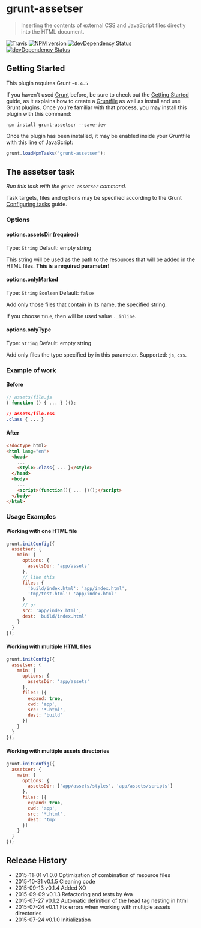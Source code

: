 # grunt-assetser

> Inserting the contents of external CSS and JavaScript files directly into the HTML document.

[![Travis](https://img.shields.io/travis/mrmlnc/grunt-assetser.svg?style=flat-square)](https://travis-ci.org/mrmlnc/grunt-assetser)
[![NPM version](https://img.shields.io/npm/v/grunt-assetser.svg?style=flat-square)](https://www.npmjs.com/package/grunt-assetser)
[![devDependency Status](https://img.shields.io/david/mrmlnc/grunt-assetser.svg?style=flat-square)](https://david-dm.org/mrmlnc/grunt-assetser#info=dependencies)
[![devDependency Status](https://img.shields.io/david/dev/mrmlnc/grunt-assetser.svg?style=flat-square)](https://david-dm.org/mrmlnc/grunt-assetser#info=devDependencies)

## Getting Started
This plugin requires Grunt `~0.4.5`

If you haven't used [Grunt](http://gruntjs.com/) before, be sure to check out the [Getting Started](http://gruntjs.com/getting-started) guide, as it explains how to create a [Gruntfile](http://gruntjs.com/sample-gruntfile) as well as install and use Grunt plugins. Once you're familiar with that process, you may install this plugin with this command:

```shell
npm install grunt-assetser --save-dev
```

Once the plugin has been installed, it may be enabled inside your Gruntfile with this line of JavaScript:

```js
grunt.loadNpmTasks('grunt-assetser');
```

## The assetser task
_Run this task with the `grunt assetser` command._

Task targets, files and options may be specified according to the Grunt [Configuring tasks](http://gruntjs.com/configuring-tasks) guide.

### Options

#### options.assetsDir (required)
Type: `String` Default: empty string

This string will be used as the path to the resources that will be added in the HTML files. **This is a required parameter!**

#### options.onlyMarked
Type: `String` `Boolean` Default: `false`

Add only those files that contain in its name, the specified string.

If you choose `true`, then will be used value `._inline`.

#### options.onlyType
Type: `String` Default: empty string

Add only files the type specified by in this parameter. Supported: `js`, `css`.

### Example of work

#### Before
```js
// assets/file.js
( function () { ... } )();
```

```css
// assets/file.css
.class { ... }
```

#### After

```html
<!doctype html>
<html lang="en">
  <head>
    ...
    <style>.class{ ... }</style>
  </head>
  <body>
    ...
    <script>(function(){ ... })();</script>
  </body>
</html>
```

### Usage Examples

#### Working with one HTML file
```js
grunt.initConfig({
  assetser: {
    main: {
      options: {
        assetsDir: 'app/assets'
      },
      // like this
      files: {
        'build/index.html': 'app/index.html',
        'tmp/test.html': 'app/index.html'
      }
      // or
      src: 'app/index.html',
      dest: 'build/index.html'
    }
  }
});
```

#### Working with multiple HTML files
```js
grunt.initConfig({
  assetser: {
    main: {
      options: {
        assetsDir: 'app/assets'
      },
      files: [{
        expand: true,
        cwd: 'app',
        src: '*.html',
        dest: 'build'
      }]
    }
  }
});
```

#### Working with multiple assets directories
```js
grunt.initConfig({
  assetser: {
    main: {
      options: {
        assetsDir: ['app/assets/styles', 'app/assets/scripts']
      },
      files: [{
        expand: true,
        cwd: 'app',
        src: '*.html',
        dest: 'tmp'
      }]
    }
  }
});
```



## Release History

 - 2015-11-01   v1.0.0   Optimization of combination of resource files
 - 2015-10-31   v0.1.5   Cleaning code
 - 2015-09-13   v0.1.4   Added XO
 - 2015-09-09   v0.1.3   Refactoring and tests by Ava
 - 2015-07-27   v0.1.2   Automatic definition of the head tag nesting in html
 - 2015-07-24   v0.1.1   Fix errors when working with multiple assets directories
 - 2015-07-24   v0.1.0   Initialization
